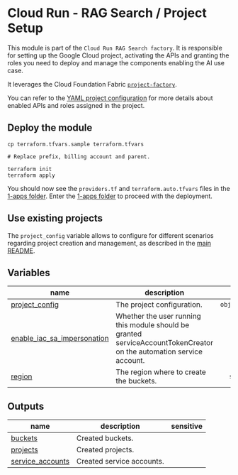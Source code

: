 # Cloud Run - RAG Search / Project Setup

This module is part of the `Cloud Run RAG Search factory`.
It is responsible for setting up the Google Cloud project, activating the APIs and granting the roles you need to deploy and manage the components enabling the AI use case.

It leverages the Cloud Foundation Fabric [`project-factory`](https://github.com/GoogleCloudPlatform/cloud-foundation-fabric/tree/master/modules/project-factory).

You can refer to the [YAML project configuration](data/project.yaml) for more details about enabled APIs and roles assigned in the project.

## Deploy the module

```shell
cp terraform.tfvars.sample terraform.tfvars

# Replace prefix, billing account and parent.

terraform init
terraform apply
```

You should now see the `providers.tf` and `terraform.auto.tfvars` files in the [1-apps folder](../1-apps/README.md). Enter the [1-apps folder](../1-apps/README.md) to proceed with the deployment.

## Use existing projects

The `project_config` variable allows to configure for different scenarios regarding project creation and management, as described in the [main README](../../README.md).
<!-- BEGIN TFDOC -->
## Variables

| name | description | type | required | default |
|---|---|:---:|:---:|:---:|
| [project_config](variables.tf#L21) | The project configuration. | <code title="object&#40;&#123;&#10;  billing_account_id &#61; optional&#40;string&#41;     &#35; if create or control equal true&#10;  control            &#61; optional&#40;bool, true&#41; &#35; to control an existing project&#10;  create             &#61; optional&#40;bool, true&#41; &#35; to create the project&#10;  parent             &#61; optional&#40;string&#41;     &#35; if control equals true&#10;  prefix             &#61; optional&#40;string&#41;     &#35; the prefix of the project name&#10;&#125;&#41;">object&#40;&#123;&#8230;&#125;&#41;</code> | ✓ |  |
| [enable_iac_sa_impersonation](variables.tf#L15) | Whether the user running this module should be granted serviceAccountTokenCreator on the automation service account. | <code>bool</code> |  | <code>true</code> |
| [region](variables.tf#L40) | The region where to create the buckets. | <code>string</code> |  | <code>&#34;europe-west1&#34;</code> |

## Outputs

| name | description | sensitive |
|---|---|:---:|
| [buckets](outputs.tf#L50) | Created buckets. |  |
| [projects](outputs.tf#L55) | Created projects. |  |
| [service_accounts](outputs.tf#L60) | Created service accounts. |  |
<!-- END TFDOC -->
